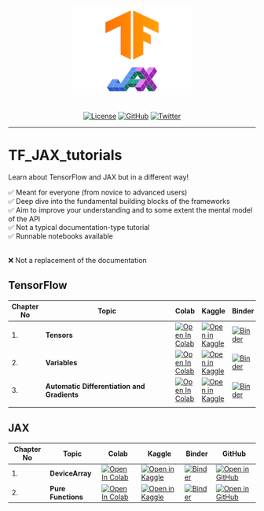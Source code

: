 <div align='center'>

<img src='static/combined_logo.png' width="250" height=180>
<br><br>

[![License](https://img.shields.io/badge/license-MIT-brightgreen)](https://github.com/AakashKumarNain/TF_JAX_tutorials/blob/main/LICENSE)
[![GitHub](https://img.shields.io/github/stars/AakashKumarNain/TF_JAX_tutorials?color=yellowgreen&logo=github)](https://github.com/AakashKumarNain/TF_JAX_tutorials)
[![Twitter](https://img.shields.io/twitter/follow/A_K_Nain?style=social)](https://twitter.com/A_K_Nain)

---
</div>

# TF_JAX_tutorials

Learn about TensorFlow and JAX but in a different way!

✅ Meant for everyone (from novice to advanced users) <br>
✅ Deep dive into the fundamental building blocks of the frameworks <br>
✅ Aim to improve your understanding and to some extent the mental model of the API <br>
✅ Not a typical  documentation-type tutorial <br>
✅ Runnable notebooks available <br> <br>

:x: Not a replacement of the documentation

## TensorFlow

| Chapter No   | <div style="width:250px">Topic</div> | Colab | Kaggle | Binder | GitHub |
| ------------ | -----------------------------------  | ----- | ------ | ------ | ------ |
|  1.  | **Tensors**| [![Open In Colab](https://colab.research.google.com/assets/colab-badge.svg)](https://colab.research.google.com/github/AakashKumarNain/TF_JAX_tutorials/blob/main/src/notebooks/tensorflow_tutorials/chapter_1_tensors.ipynb) |[![Open in Kaggle](https://img.shields.io/static/v1?label=&message=Open%20in%20Kaggle&labelColor=grey&color=blue&logo=kaggle)](https://www.kaggle.com/aakashnain/tf-jax-tutorials-part1)  | [![Binder](https://mybinder.org/badge_logo.svg)](https://mybinder.org/v2/gh/AakashKumarNain/TF_JAX_tutorials/main?filepath=src%2Fnotebooks%2Ftensorflow_tutorials%2Fchapter_1_tensors.ipynb) |[![Open in GitHub](https://img.shields.io/static/v1?label=&message=Open%20in%20GitHub&labelColor=grey&color=blue&logo=github)](https://github.com/AakashKumarNain/TF_JAX_tutorials/blob/main/src/notebooks/tensorflow_tutorials/chapter_1_tensors.ipynb) |
|  2.  | **Variables**| [![Open In Colab](https://colab.research.google.com/assets/colab-badge.svg)](https://colab.research.google.com/github/AakashKumarNain/TF_JAX_tutorials/blob/main/src/notebooks/tensorflow_tutorials/chapter_2_variables.ipynb) |[![Open in Kaggle](https://img.shields.io/static/v1?label=&message=Open%20in%20Kaggle&labelColor=grey&color=blue&logo=kaggle)](https://www.kaggle.com/aakashnain/tf-jax-tutorials-part2)  | [![Binder](https://mybinder.org/badge_logo.svg)](https://mybinder.org/v2/gh/AakashKumarNain/TF_JAX_tutorials/main?filepath=src%2Fnotebooks%2Ftensorflow_tutorials%2Fchapter_2_variables.ipynb) |[![Open in GitHub](https://img.shields.io/static/v1?label=&message=Open%20in%20GitHub&labelColor=grey&color=blue&logo=github)](https://github.com/AakashKumarNain/TF_JAX_tutorials/blob/main/src/notebooks/tensorflow_tutorials/chapter_2_variables.ipynb) |
|  3.  | **Automatic Differentiation and Gradients**| [![Open In Colab](https://colab.research.google.com/assets/colab-badge.svg)](https://colab.research.google.com/github/AakashKumarNain/TF_JAX_tutorials/blob/main/src/notebooks/tensorflow_tutorials/chapter_3_AD_and_grads.ipynb) |[![Open in Kaggle](https://img.shields.io/static/v1?label=&message=Open%20in%20Kaggle&labelColor=grey&color=blue&logo=kaggle)](https://www.kaggle.com/aakashnain/tf-jax-tutorials-part3)  | [![Binder](https://mybinder.org/badge_logo.svg)](https://mybinder.org/v2/gh/AakashKumarNain/TF_JAX_tutorials/main?filepath=src%2Fnotebooks%2Ftensorflow_tutorials%2Fchapter_3_AD_and_grads.ipynb) |[![Open in GitHub](https://img.shields.io/static/v1?label=&message=Open%20in%20GitHub&labelColor=grey&color=blue&logo=github)](https://github.com/AakashKumarNain/TF_JAX_tutorials/blob/main/src/notebooks/tensorflow_tutorials/chapter_3_AD_and_grads.ipynb) |
|  |   |  |  |  |  |


## JAX

| Chapter No   | Topic    | Colab | Kaggle | Binder | GitHub |
| ------------ | -------  | ----- | ------ | ------ | ------ |
|  1.  | **DeviceArray**| [![Open In Colab](https://colab.research.google.com/assets/colab-badge.svg)](https://colab.research.google.com/github/AakashKumarNain/TF_JAX_tutorials/blob/main/src/notebooks/jax_tutorials/chapter_1_devicearray.ipynb) |[![Open in Kaggle](https://img.shields.io/static/v1?label=&message=Open%20in%20Kaggle&labelColor=grey&color=blue&logo=kaggle)](https://www.kaggle.com/aakashnain/tf-jax-tutorials-part-4-jax-and-devicearray/)  | [![Binder](https://mybinder.org/badge_logo.svg)](https://mybinder.org/v2/gh/AakashKumarNain/TF_JAX_tutorials/main?filepath=src%2Fnotebooks%2Fjax_tutorials%2Fchapter_1_devicearray.ipynb) |[![Open in GitHub](https://img.shields.io/static/v1?label=&message=Open%20in%20GitHub&labelColor=grey&color=blue&logo=github)](https://github.com/AakashKumarNain/TF_JAX_tutorials/blob/main/src/notebooks/jax_tutorials/chapter_1_devicearray.ipynb) |
|  2.  | **Pure Functions**| [![Open In Colab](https://colab.research.google.com/assets/colab-badge.svg)](https://colab.research.google.com/github/AakashKumarNain/TF_JAX_tutorials/blob/main/src/notebooks/jax_tutorials/chapter_2_pure_functions.ipynb) |[![Open in Kaggle](https://img.shields.io/static/v1?label=&message=Open%20in%20Kaggle&labelColor=grey&color=blue&logo=kaggle)](https://www.kaggle.com/aakashnain/tf-jax-tutorials-part-4-jax-and-devicearray/)  | [![Binder](https://mybinder.org/badge_logo.svg)](https://mybinder.org/v2/gh/AakashKumarNain/TF_JAX_tutorials/main?filepath=src%2Fnotebooks%2Fjax_tutorials%2Fchapter_1_devicearray.ipynb) |[![Open in GitHub](https://img.shields.io/static/v1?label=&message=Open%20in%20GitHub&labelColor=grey&color=blue&logo=github)](https://github.com/AakashKumarNain/TF_JAX_tutorials/blob/main/src/notebooks/jax_tutorials/chapter_2_pure_functions.ipynb) |